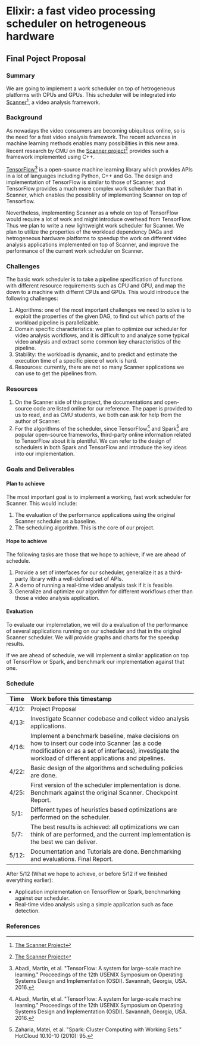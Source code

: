 # Elixir: a fast video processing scheduler on hetrogeneous hardware
## Final Poject Proposal

### Summary

We are going to implement a work scheduler on top of hetrogeneous platforms with CPUs and GPUs. This scheduler will be integrated into [Scanner](https://github.com/scanner-research/scanner)[^1], a video analysis framework.

### Background

As nowadays the video consumers are becoming ubiquitous online, so is the need for a fast video analysis framework. The recent advances in machine learning methods enables many possibilities in this new area. Recent research by CMU on the [Scanner project](https://github.com/scanner-research/scanner)[^1] provides such a framework implemented using C++.

[TensorFlow](https://www.tensorflow.org/)[^2] is a open-source machine learning library which provides APIs in a lot of languages including Python, C++ and Go. The design and implementation of TensorFlow is similar to those of Scanner, and TensorFlow provides a much more complex work scheduler than that in Scanner, which enables the possibliity of implementing Scanner on top of Tensorflow.

Nevertheless, implementing Scanner as a whole on top of TensorFlow would require a lot of work and might introduce overhead from TensorFlow. Thus we plan to write a new lightweight work scheduler for Scanner. We plan to utilize the properties of the workload dependency DAGs and hetrogeneous hardware platforms to speedup the work on different video analysis applications implemented on top of Scanner, and improve the performance of the current work scheduler on Scanner.

### Challenges

The basic work scheduler is to take a pipeline specification of functions with different resource requirements such as CPU and GPU, and map the down to a machine with differnt CPUs and GPUs. This would introduce the following challenges:

1. Algorithms: one of the most important challenges we need to solve is to exploit the properties of the given DAG, to find out which parts of the workload pipeline is parallelizable.
2. Domain specific characteristics: we plan to optimize our scheduler for video analysis workflows, and it is difficult to and analyze some typical video analysis and extract some common key characteristics of the pipeline.
3. Stability: the workload is dynamic, and to predict and estimate the execution time of a specific piece of work is hard.
4. Resources: currently, there are not so many Scanner applications we can use to get the pipelines from.

### Resources

1. On the Scanner side of this project, the documentations and open-source code are listed online for our reference. The paper is provided to us to read, and as CMU students, we both can ask for help from the author of Scanner.
2. For the algorithms of the scheduler, since TensorFlow[^2] and Spark[^3] are popular open-source frameworks, third-party online information related to TensorFlow about it is plentiful. We can refer to the design of schedulers in both Spark and TensorFlow and introduce the key ideas into our implementation.

### Goals and Deliverables


#### Plan to achieve

The most important goal is to implement a working, fast work scheduler for Scanner. This would include:

1. The evaluation of the performance applications using the original Scanner scheduler as a baseline.
2. The scheduling algorithm. This is the core of our project.

#### Hope to achieve

The following tasks are those that we hope to achieve, if we are ahead of schedule.

1. Provide a set of interfaces for our scheduler, generalize it as a third-party library with a well-defined set of APIs.
2. A demo of running a real-time video analysis task if it is feasible.
3. Generalize and optimize our algorithm for different workflows other than those a video analysis application.

#### Evaluation

To evaluate our implemetation, we will do a evaluation of the performance of several applications running on our scheduler and that in the original Scanner scheduler. We will provide graphs and charts for the speedup results.

If we are ahead of schedule, we will implement a simliar application on top of TensorFlow or Spark, and benchmark our implementation against that one.

### Schedule

|   Time    | Work before this timestamp |
|:---------:|:-------------------        |
| 4/10:     |Project Proposal |
| 4/13:     |Investigate Scanner codebase and collect video analysis applications. |
| 4/16:     |Implement a benchmark baseline, make decisions on how to insert our code into Scanner (as a code modification or as a set of interfaces), investigate the workload of different applications and pipelines. |
| 4/22:     |Basic design of the algorithms and scheduling policies are done. |
| 4/25:     |First version of the scheduler implementation is done. Benchmark against the original Scanner. Checkpoint Report. |
| 5/1:      |Different types of heuristics based optimizations are performed on the scheduler. |
| 5/7:      |The best results is achieved: all optimizations we can think of are performed, and the current implementation is the best we can deliver. |
| 5/12:     |Documentation and Tutorials are done. Benchmarking and evaluations. Final Report. |

 After 5/12 (What we hope to achieve, or before 5/12 if we finished everything earlier):

 - Application implementation on TensorFlow or Spark, benchmarking against our scheduler.
 - Real-time video analysis using a simple application such as face detection.

### References

[^1]: [The Scanner Project](https://github.com/scanner-research/scanner)

[^2]: Abadi, Martín, et al. "TensorFlow: A system for large-scale machine learning." Proceedings of the 12th USENIX Symposium on Operating Systems Design and Implementation (OSDI). Savannah, Georgia, USA. 2016.

[^3]: Zaharia, Matei, et al. "Spark: Cluster Computing with Working Sets." HotCloud 10.10-10 (2010): 95.
